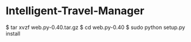 # Intelligent-Travel-Manager



$ tar xvzf web.py-0.40.tar.gz
$ cd web.py-0.40
$ sudo python setup.py install
